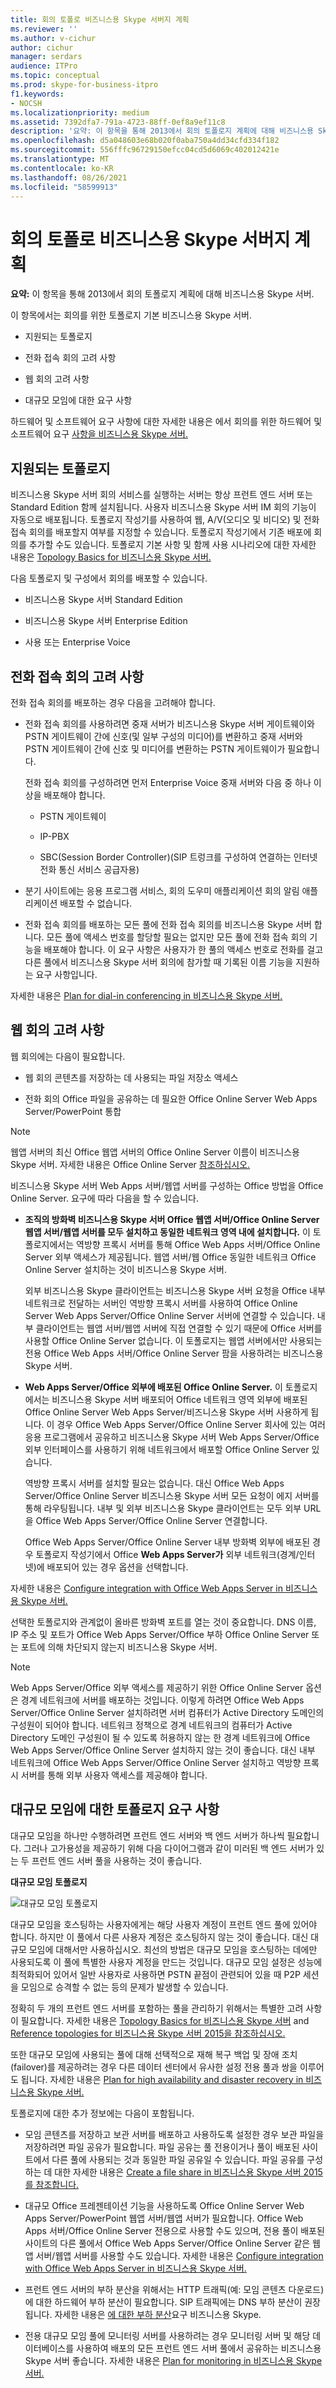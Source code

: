 ```yaml
---
title: 회의 토폴로 비즈니스용 Skype 서버지 계획
ms.reviewer: ''
ms.author: v-cichur
author: cichur
manager: serdars
audience: ITPro
ms.topic: conceptual
ms.prod: skype-for-business-itpro
f1.keywords:
- NOCSH
ms.localizationpriority: medium
ms.assetid: 7392dfa7-791a-4723-88ff-0ef8a9ef11c8
description: '요약: 이 항목을 통해 2013에서 회의 토폴로지 계획에 대해 비즈니스용 Skype 서버.'
ms.openlocfilehash: d5a048603e68b020f0aba750a4dd34cfd334f182
ms.sourcegitcommit: 556fffc96729150efcc04cd5d6069c402012421e
ms.translationtype: MT
ms.contentlocale: ko-KR
ms.lasthandoff: 08/26/2021
ms.locfileid: "58599913"
---
```

# <a name="plan-your-conferencing-topology-for-skype-for-business-server"></a>회의 토폴로 비즈니스용 Skype 서버지 계획
 
**요약:** 이 항목을 통해 2013에서 회의 토폴로지 계획에 대해 비즈니스용 Skype 서버.
  
이 항목에서는 회의를 위한 토폴로지 기본 비즈니스용 Skype 서버.
  
- 지원되는 토폴로지
    
- 전화 접속 회의 고려 사항
    
- 웹 회의 고려 사항
    
- 대규모 모임에 대한 요구 사항
    
하드웨어 및 소프트웨어 요구 사항에 대한 자세한 내용은 에서 회의를 위한 하드웨어 및 소프트웨어 요구 [사항을 비즈니스용 Skype 서버.](hardware-and-software-requirements.md)
  
## <a name="supported-topologies"></a>지원되는 토폴로지

비즈니스용 Skype 서버 회의 서비스를 실행하는 서버는 항상 프런트 엔드 서버 또는 Standard Edition 함께 설치됩니다. 사용자 비즈니스용 Skype 서버 IM 회의 기능이 자동으로 배포됩니다. 토폴로지 작성기를 사용하여 웹, A/V(오디오 및 비디오) 및 전화 접속 회의를 배포할지 여부를 지정할 수 있습니다. 토폴로지 작성기에서 기존 배포에 회의를 추가할 수도 있습니다. 토폴로지 기본 사항 및 함께 사용 시나리오에 대한 자세한 내용은 [Topology Basics for 비즈니스용 Skype 서버.](../../plan-your-deployment/topology-basics/topology-basics.md)
  
다음 토폴로지 및 구성에서 회의를 배포할 수 있습니다.
  
- 비즈니스용 Skype 서버 Standard Edition
    
- 비즈니스용 Skype 서버 Enterprise Edition
    
- 사용 또는 Enterprise Voice
    
## <a name="dial-in-conferencing-considerations"></a>전화 접속 회의 고려 사항

전화 접속 회의를 배포하는 경우 다음을 고려해야 합니다.
  
- 전화 접속 회의를 사용하려면 중재 서버가 비즈니스용 Skype 서버 게이트웨이와 PSTN 게이트웨이 간에 신호(및 일부 구성의 미디어)를 변환하고 중재 서버와 PSTN 게이트웨이 간에 신호 및 미디어를 변환하는 PSTN 게이트웨이가 필요합니다.
    
   전화 접속 회의를 구성하려면 먼저 Enterprise Voice 중재 서버와 다음 중 하나 이상을 배포해야 합니다.
    
  - PSTN 게이트웨이
    
  - IP-PBX
    
  - SBC(Session Border Controller)(SIP 트렁크를 구성하여 연결하는 인터넷 전화 통신 서비스 공급자용)
    
- 분기 사이트에는 응용 프로그램 서비스, 회의 도우미 애플리케이션 회의 알림 애플리케이션 배포할 수 없습니다.
    
- 전화 접속 회의를 배포하는 모든 풀에 전화 접속 회의를 비즈니스용 Skype 서버 합니다. 모든 풀에 액세스 번호를 할당할 필요는 없지만 모든 풀에 전화 접속 회의 기능을 배포해야 합니다. 이 요구 사항은 사용자가 한 풀의 액세스 번호로 전화를 걸고 다른 풀에서 비즈니스용 Skype 서버 회의에 참가할 때 기록된 이름 기능을 지원하는 요구 사항입니다. 
    
자세한 내용은 [Plan for dial-in conferencing in 비즈니스용 Skype 서버.](dial-in-conferencing.md)
  
## <a name="web-conferencing-considerations"></a>웹 회의 고려 사항

웹 회의에는 다음이 필요합니다. 
  
- 웹 회의 콘텐츠를 저장하는 데 사용되는 파일 저장소 액세스
    
- 전화 회의 Office 파일을 공유하는 데 필요한 Office Online Server Web Apps Server/PowerPoint 통합
    
> [!NOTE]
> 웹앱 서버의 최신 Office 웹앱 서버의 Office Online Server 이름이 비즈니스용 Skype 서버. 자세한 내용은 Office Online Server [참조하십시오.](/officeonlineserver/office-online-server) 
  
비즈니스용 Skype 서버 Web Apps 서버/웹앱 서버를 구성하는 Office 방법을 Office Online Server. 요구에 따라 다음을 할 수 있습니다.
  
- **조직의 방화벽 비즈니스용 Skype 서버 Office 웹앱 서버/Office Online Server 웹앱 서버/웹앱 서버를 모두 설치하고 동일한 네트워크 영역 내에 설치합니다.** 이 토폴로지에서는 역방향 프록시 서버를 통해 Office Web Apps 서버/Office Online Server 외부 액세스가 제공됩니다. 웹앱 서버/웹 Office 동일한 네트워크 Office Online Server 설치하는 것이 비즈니스용 Skype 서버.
    
    외부 비즈니스용 Skype 클라이언트는 비즈니스용 Skype 서버 요청을 Office 내부 네트워크로 전달하는 서버인 역방향 프록시 서버를 사용하여 Office Online Server Web Apps Server/Office Online Server 서버에 연결할 수 있습니다. 내부 클라이언트는 웹앱 서버/웹앱 서버에 직접 연결할 수 있기 때문에 Office 서버를 사용할 Office Online Server 없습니다. 이 토폴로지는 웹앱 서버에서만 사용되는 전용 Office Web Apps 서버/Office Online Server 팜을 사용하려는 비즈니스용 Skype 서버.
    
- **Web Apps Server/Office 외부에 배포된 Office Online Server.** 이 토폴로지에서는 비즈니스용 Skype 서버 배포되어 Office 네트워크 영역 외부에 배포된 Office Online Server Web Apps Server/비즈니스용 Skype 서버 사용하게 됩니다. 이 경우 Office Web Apps Server/Office Online Server 회사에 있는 여러 응용 프로그램에서 공유하고 비즈니스용 Skype 서버 Web Apps Server/Office 외부 인터페이스를 사용하기 위해 네트워크에서 배포할 Office Online Server 있습니다.
    
    역방향 프록시 서버를 설치할 필요는 없습니다. 대신 Office Web Apps Server/Office Online Server 비즈니스용 Skype 서버 모든 요청이 에지 서버를 통해 라우팅됩니다. 내부 및 외부 비즈니스용 Skype 클라이언트는 모두 외부 URL을 Office Web Apps Server/Office Online Server 연결합니다.
    
    Office Web Apps Server/Office Online Server 내부 방화벽 외부에 배포된 경우 토폴로지 작성기에서 Office **Web Apps Server가** 외부 네트워크(경계/인터넷)에 배포되어 있는 경우 옵션을 선택합니다.
    
자세한 내용은 [Configure integration with Office Web Apps Server in 비즈니스용 Skype 서버.](../../deploy/deploy-conferencing/office-web-app-server.md) 
  
선택한 토폴로지와 관계없이 올바른 방화벽 포트를 열는 것이 중요합니다. DNS 이름, IP 주소 및 포트가 Office Web Apps Server/Office 부하 Office Online Server 또는 포트에 의해 차단되지 않는지 비즈니스용 Skype 서버.
  
> [!NOTE]
> Web Apps Server/Office 외부 액세스를 제공하기 위한 Office Online Server 옵션은 경계 네트워크에 서버를 배포하는 것입니다. 이렇게 하려면 Office Web Apps Server/Office Online Server 설치하려면 서버 컴퓨터가 Active Directory 도메인의 구성원이 되어야 합니다. 네트워크 정책으로 경계 네트워크의 컴퓨터가 Active Directory 도메인 구성원이 될 수 있도록 허용하지 않는 한 경계 네트워크에 Office Web Apps Server/Office Online Server 설치하지 않는 것이 좋습니다. 대신 내부 네트워크에 Office Web Apps Server/Office Online Server 설치하고 역방향 프록시 서버를 통해 외부 사용자 액세스를 제공해야 합니다. 
  
## <a name="topology-requirements-for-large-meetings"></a>대규모 모임에 대한 토폴로지 요구 사항

대규모 모임을 하나만 수행하려면 프런트 엔드 서버와 백 엔드 서버가 하나씩 필요합니다. 그러나 고가용성을 제공하기 위해 다음 다이어그램과 같이 미러된 백 엔드 서버가 있는 두 프런트 엔드 서버 풀을 사용하는 것이 좋습니다.
  
**대규모 모임 토폴로지**

![대규모 모임 토폴로지](../../media/06858900-a262-4a47-96d0-51abd6827064.png)
  
대규모 모임을 호스팅하는 사용자에게는 해당 사용자 계정이 프런트 엔드 풀에 있어야 합니다. 하지만 이 풀에서 다른 사용자 계정은 호스팅하지 않는 것이 좋습니다. 대신 대규모 모임에 대해서만 사용하십시오. 최선의 방법은 대규모 모임을 호스팅하는 데에만 사용되도록 이 풀에 특별한 사용자 계정을 만드는 것입니다. 대규모 모임 설정은 성능에 최적화되어 있어서 일반 사용자로 사용하면 PSTN 끝점이 관련되어 있을 때 P2P 세션을 모임으로 승격할 수 없는 등의 문제가 발생할 수 있습니다.
  
정확히 두 개의 프런트 엔드 서버를 포함하는 풀을 관리하기 위해서는 특별한 고려 사항이 필요합니다. 자세한 내용은 [Topology Basics for 비즈니스용 Skype 서버](../../plan-your-deployment/topology-basics/topology-basics.md) and [Reference topologies for 비즈니스용 Skype 서버 2015을 참조하십시오.](../../plan-your-deployment/topology-basics/reference-topologies.md)
  
또한 대규모 모임에 사용되는 풀에 대해 선택적으로 재해 복구 백업 및 장애 조치(failover)를 제공하려는 경우 다른 데이터 센터에서 유사한 설정 전용 풀과 쌍을 이루어도 됩니다. 자세한 내용은 [Plan for high availability and disaster recovery in 비즈니스용 Skype 서버.](../../plan-your-deployment/high-availability-and-disaster-recovery/high-availability-and-disaster-recovery.md)
  
토폴로지에 대한 추가 정보에는 다음이 포함됩니다.
  
- 모임 콘텐츠를 저장하고 보관 서버를 배포하고 사용하도록 설정한 경우 보관 파일을 저장하려면 파일 공유가 필요합니다. 파일 공유는 풀 전용이거나 풀이 배포된 사이트에서 다른 풀에 사용되는 것과 동일한 파일 공유일 수 있습니다. 파일 공유를 구성하는 데 대한 자세한 내용은 [Create a file share in 비즈니스용 Skype 서버 2015를 참조합니다.](../../deploy/install/create-a-file-share.md)
    
- 대규모 Office 프레젠테이션 기능을 사용하도록 Office Online Server Web Apps Server/PowerPoint 웹앱 서버/웹앱 서버가 필요합니다. Office Web Apps 서버/Office Online Server 전용으로 사용할 수도 있으며, 전용 풀이 배포된 사이트의 다른 풀에서 Office Web Apps Server/Office Online Server 같은 웹앱 서버/웹앱 서버를 사용할 수도 있습니다. 자세한 내용은 [Configure integration with Office Web Apps Server in 비즈니스용 Skype 서버.](../../deploy/deploy-conferencing/office-web-app-server.md) 
    
- 프런트 엔드 서버의 부하 분산을 위해서는 HTTP 트래픽(예: 모임 콘텐츠 다운로드)에 대한 하드웨어 부하 분산이 필요합니다. SIP 트래픽에는 DNS 부하 분산이 권장됩니다. 자세한 내용은 [에 대한 부하 분산](../../plan-your-deployment/network-requirements/load-balancing.md)요구 비즈니스용 Skype. 
    
- 전용 대규모 모임 풀에 모니터링 서버를 사용하려는 경우 모니터링 서버 및 해당 데이터베이스를 사용하여 배포의 모든 프런트 엔드 서버 풀에서 공유하는 비즈니스용 Skype 서버 좋습니다. 자세한 내용은 [Plan for monitoring in 비즈니스용 Skype 서버.](../../plan-your-deployment/monitoring.md)
